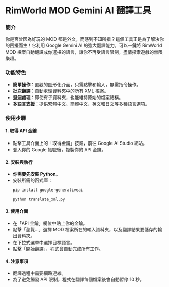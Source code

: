 # RimWorld MOD Gemini AI 翻譯工具

### 簡介
你是否曾因為好玩的 MOD 都是外文，而感到不知所措？這個工具正是為了解決你的困擾而生！它利用 Google Gemini AI 的強大翻譯能力，可以一鍵將 RimWorld MOD 檔案自動翻譯成你選擇的語言，讓你不再受語言限制，盡情探索遊戲的無限樂趣。

### 功能特色
- **簡單操作**：直觀的圖形化介面，只需點擊和輸入，無需指令操作。
- **批次翻譯**：自動處理資料夾中的所有 XML 檔案。
- **遞迴處理**：即使有子資料夾，也能維持原始的檔案結構。
- **多語言支援**：提供繁體中文、簡體中文、英文和日文等多種語言選項。

### 使用步驟

#### 1. 取得 API 金鑰
- 點擊工具介面上的「取得金鑰」按鈕，前往 Google AI Studio 網站。
- 登入你的 Google 帳號後，複製你的 API 金鑰。

#### 2. 安裝與執行
- **你需要先安裝 Python**。
- 安裝所需的函式庫：
  ```sh
  pip install google-generativeai

  python translate_xml.py

#### 3. 使用介面
- 在「API 金鑰」欄位中貼上你的金鑰。
- 點擊「瀏覽...」選擇 MOD 檔案所在的輸入資料夾，以及翻譯結果要儲存的輸出資料夾。
- 在下拉式選單中選擇目標語言。
- 點擊「開始翻譯」，程式會自動完成所有工作。

#### 4. 注意事項
- 翻譯過程中需要網路連線。
- 為了避免觸發 API 限制，程式在翻譯每個檔案後會自動暫停 10 秒。